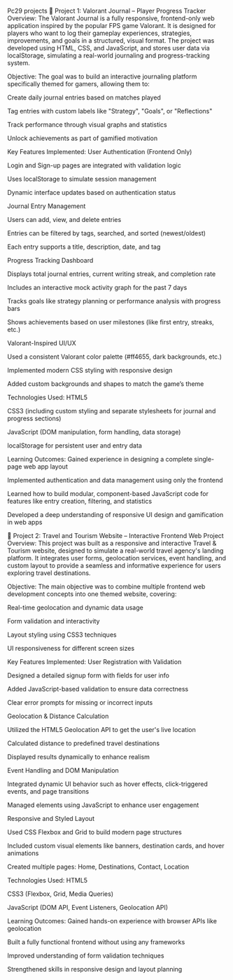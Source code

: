 Pc29 projects
🔹 Project 1: Valorant Journal – Player Progress Tracker
Overview:
The Valorant Journal is a fully responsive, frontend-only web application inspired by the popular FPS game Valorant. It is designed for players who want to log their gameplay experiences, strategies, improvements, and goals in a structured, visual format. The project was developed using HTML, CSS, and JavaScript, and stores user data via localStorage, simulating a real-world journaling and progress-tracking system.

Objective:
The goal was to build an interactive journaling platform specifically themed for gamers, allowing them to:

Create daily journal entries based on matches played

Tag entries with custom labels like "Strategy", "Goals", or "Reflections"

Track performance through visual graphs and statistics

Unlock achievements as part of gamified motivation

Key Features Implemented:
User Authentication (Frontend Only)

Login and Sign-up pages are integrated with validation logic

Uses localStorage to simulate session management

Dynamic interface updates based on authentication status

Journal Entry Management

Users can add, view, and delete entries

Entries can be filtered by tags, searched, and sorted (newest/oldest)

Each entry supports a title, description, date, and tag

Progress Tracking Dashboard

Displays total journal entries, current writing streak, and completion rate

Includes an interactive mock activity graph for the past 7 days

Tracks goals like strategy planning or performance analysis with progress bars

Shows achievements based on user milestones (like first entry, streaks, etc.)

Valorant-Inspired UI/UX

Used a consistent Valorant color palette (#ff4655, dark backgrounds, etc.)

Implemented modern CSS styling with responsive design

Added custom backgrounds and shapes to match the game’s theme

Technologies Used:
HTML5

CSS3 (including custom styling and separate stylesheets for journal and progress sections)

JavaScript (DOM manipulation, form handling, data storage)

localStorage for persistent user and entry data

Learning Outcomes:
Gained experience in designing a complete single-page web app layout

Implemented authentication and data management using only the frontend

Learned how to build modular, component-based JavaScript code for features like entry creation, filtering, and statistics

Developed a deep understanding of responsive UI design and gamification in web apps

🔹 Project 2: Travel and Tourism Website – Interactive Frontend Web Project
Overview:
This project was built as a responsive and interactive Travel & Tourism website, designed to simulate a real-world travel agency's landing platform. It integrates user forms, geolocation services, event handling, and custom layout to provide a seamless and informative experience for users exploring travel destinations.

Objective:
The main objective was to combine multiple frontend web development concepts into one themed website, covering:

Real-time geolocation and dynamic data usage

Form validation and interactivity

Layout styling using CSS3 techniques

UI responsiveness for different screen sizes

Key Features Implemented:
User Registration with Validation

Designed a detailed signup form with fields for user info

Added JavaScript-based validation to ensure data correctness

Clear error prompts for missing or incorrect inputs

Geolocation & Distance Calculation

Utilized the HTML5 Geolocation API to get the user's live location

Calculated distance to predefined travel destinations

Displayed results dynamically to enhance realism

Event Handling and DOM Manipulation

Integrated dynamic UI behavior such as hover effects, click-triggered events, and page transitions

Managed elements using JavaScript to enhance user engagement

Responsive and Styled Layout

Used CSS Flexbox and Grid to build modern page structures

Included custom visual elements like banners, destination cards, and hover animations

Created multiple pages: Home, Destinations, Contact, Location

Technologies Used:
HTML5

CSS3 (Flexbox, Grid, Media Queries)

JavaScript (DOM API, Event Listeners, Geolocation API)

Learning Outcomes:
Gained hands-on experience with browser APIs like geolocation

Built a fully functional frontend without using any frameworks

Improved understanding of form validation techniques

Strengthened skills in responsive design and layout planning
